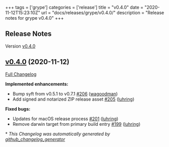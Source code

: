 +++
tags = ['grype']
categories = ['release']
title = "v0.4.0"
date = "2020-11-12T15:23:10Z"
url = "docs/releases/grype/v0.4.0/"
description = "Release notes for grype v0.4.0"
+++

## Release Notes

Version [v0.4.0](https://github.com/anchore/grype/releases/tag/v0.4.0)

## [v0.4.0](https://github.com/anchore/grype/tree/v0.4.0) (2020-11-12)

[Full Changelog](https://github.com/anchore/grype/compare/v0.3.0...v0.4.0)

**Implemented enhancements:**

- Bump syft from v0.5.1 to v0.7.1 [\#206](https://github.com/anchore/grype/pull/206) ([wagoodman](https://github.com/wagoodman))
- Add signed and notarized ZIP release asset [\#205](https://github.com/anchore/grype/pull/205) ([luhring](https://github.com/luhring))

**Fixed bugs:**

- Updates for macOS release process [\#201](https://github.com/anchore/grype/pull/201) ([luhring](https://github.com/luhring))
- Remove darwin target from primary build entry [\#199](https://github.com/anchore/grype/pull/199) ([luhring](https://github.com/luhring))



\* *This Changelog was automatically generated by [github_changelog_generator](https://github.com/github-changelog-generator/github-changelog-generator)*
